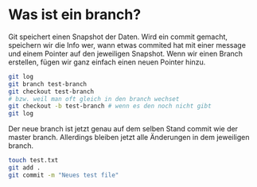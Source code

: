 # Was ist ein branch?

Git speichert einen Snapshot der Daten. Wird ein commit gemacht, speichern wir die Info wer, wann etwas commited hat mit einer message und einem Pointer auf den jeweiligen Snapshot.
Wenn wir einen Branch erstellen, fügen wir ganz einfach einen neuen Pointer hinzu.

```bash
git log
git branch test-branch
git checkout test-branch
# bzw. weil man oft gleich in den branch wechset
git checkout -b test-branch # wenn es den noch nicht gibt
git log
```

Der neue branch ist jetzt genau auf dem selben Stand commit wie der master branch. Allerdings bleiben jetzt alle Änderungen in dem jeweiligen branch.

```bash
touch test.txt
git add .
git commit -m "Neues test file"
```
